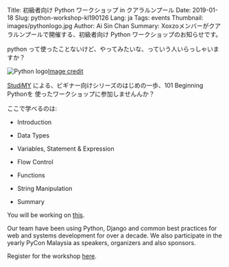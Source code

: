 Title: 初級者向け Python ワークショップ in クアラルンプール
Date: 2019-01-18
Slug: python-workshop-kl190126 
Lang: ja
Tags: events
Thumbnail: images/pythonlogo.jpg 
Author: Ai Sin Chan 
Summary: Xoxzoメンバーがクアラルンプールで開催する、初級者向け Python ワークショップのお知らせです。

python って使ったことないけど、やってみたいな、っていう人いらっしゃいますか？


![Python logo](/images/pythonlogo.jpg)<a class="caption" href="https://www.python.org/community/logos/">Image credit</a>

[StudiMY](https://studi.my/) による、ビギナー向けシリーズのはじめの一歩、101 Beginning Pythonを
使ったワークショップに参加しませんんか？

ここで学べるのは:

* Introduction

* Data Types

* Variables, Statement & Expression

* Flow Control

* Functions

* String Manipulation

* Summary

You will be working on [this](https://github.com/StudiMY/101-beginning-python).

Our team have been using Python, Django and common best practices for web and systems development for over a decade. We also participate in the yearly PyCon Malaysia as speakers, organizers and also sponsors.

Register for the workshop [here](https://learnpython101.peatix.com/).

